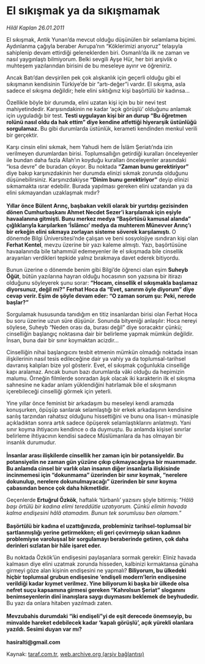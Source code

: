 # El sıkışmak ya da sıkışmamak

*Hilâl Kaplan 26.01.2011*

<div class="yazi"><p>El sıkışmak, Antik Yunan’da mevcut olduğu düşünülen bir selamlama biçimi. Aydınlanma çağıyla beraber Avrupa’nın “Köklerimizi arıyoruz” telaşıyla sahiplenip devam ettirdiği geleneklerden biri. Osmanlı’da ilk ne zaman ve nasıl yaygınlaştı bilmiyorum. Belki sevgili Ayşe Hür, her biri arşivlik o muhteşem yazılarından birisini de bu meseleye ayırır ve öğreniriz. </p>
<p>Ancak Batı’dan devşirilen pek çok alışkanlık için geçerli olduğu gibi el sıkışmanın kendisinin Türkiye’de bir “artı-değer”i vardır. El sıkışma, asla sadece el sıkışma değildir; hele elini sıktığınız kişi başörtülü bir kadınsa...</p>
<p>Özellikle böyle bir durumda, elini uzatan kişi için bu bir nevi test mahiyetindedir. Karşısındakinin ne kadar ‘açık görüşlü’ olduğunu anlamak için uyguladığı bir test. <b>Testi uygulayan kişi bir an durup “Bu öğretmen rolünü nasıl oldu da hak ettim” diye kendine atfettiği hiyerarşik üstünlüğü sorgulamaz.</b> Bu gibi durumlarda üstünlük, kerameti kendinden menkul verili bir gerçektir. </p>
<p>Karşı cinsin elini sıkmak, hem Yahudi hem de İslâm Şeriatı’nda izin verilmeyen durumlardan birisi. Toplumsallığın getirdiği kuralları önceleyenler ile bundan daha fazla Allah’ın koyduğu kuralları önceleyenler arasındaki “kısa devre” de buradan çıkıyor. Bu noktada <b>“Zaman bunu gerektiriyor”</b> diye bakıp karşınızdakinin her durumda elinizi sıkmak zorunda olduğunu düşünebilirsiniz. Karşınızdakiyse <b>“Dinim bunu gerektiriyor”</b> deyip elinizi sıkmamakta ısrar edebilir. Burada yapılması gereken elini uzatandan ya da elini sıkmayandan uzaklaşmak mıdır? <br/><br/><b>Yıllar önce Bülent Arınç, başbakan vekili olarak bir yurtdışı gezisinden dönen Cumhurbaşkanı Ahmet Necdet Sezer’i karşılamak için eşiyle havaalanına gitmişti. Bunu merkez medya “Başörtüsü kamusal alanda” çığlıklarıyla karşılarken ‘İslâmcı’ medya da muhterem Münevver Arınç’ı bir erkeğin elini sıkmaya zorlayan sisteme söverek karşılamıştı. </b>O dönemde Bilgi Üniversitesi’nde çalışan ve beni sosyolojiye ısındıran kişi olan <b>Ferhat Kentel</b>, mevzu üzerine bir yazı kaleme almıştı. Yazı, başörtüsüne havaalanında bile tahammül edemeyenler ile el sıkışmada bile cinsellik arayanları verdikleri tepkide yalnız bırakmaya davet ederek bitiyordu.</p>
<p>Bunun üzerine o dönemde benim gibi Bilgi’de öğrenci olan eşim <b>Suheyb Öğüt</b>, bütün yazılarına hayran olduğu hocasının son yazısına bir itirazı olduğunu söyleyerek şunu sorar: <b>“Hocam, cinsellik el sıkışmakla başlamaz diyorsunuz, değil mi?” Ferhat Hoca da “Evet, sanırım öyle diyorum” diye cevap verir. Eşim de şöyle devam eder: “O zaman sorum şu: Peki, nerede başlar?”</b> </p>
<p>Sorgulamak hususunda tanıdığım en titiz insanlardan birisi olan Ferhat Hoca bu soru üzerine uzun süre düşünür. Sonunda bityeniği anlaşılır: Hoca nereyi söylese, Suheyb “Neden orası da, burası değil” diye soracaktır çünkü; cinselliğin başlangıç noktasına dair bir belirleme yapmak mümkün değildir. İnsan, buna dair bir sınır koymaktan acizdir...</p>
<p>Cinselliğin nihai başlangıcını tesbit etmenin mümkün olmadığı noktada insan ilişkilerinin nasıl tesis edileceğine dair ya vahiy ya da toplumsal-tarihsel davranış kalıpları bize yol gösterir. Evet, el sıkışmak çoğunlukla cinselliğe kapı aralamaz. Ancak bunun bazı durumlarda vâki olduğu da hepimizin malumu. Örneğin filmlerde sonradan âşık olacak iki karakterin ilk el sıkışma sahnesine ne kadar anlam yüklendiğini hatırlamak bile el sıkışmanın içerebileceği cinselliği görmek için yeterli. </p>
<p>Yine yıllar önce feminist bir arkadaşım bu meseleyi kendi aramızda konuşurken, öpüşüp sarılarak selamlaştığı bir erkek arkadaşının kendisine sarılış tarzından rahatsız olduğunu hissettiğini ve bunu ona lisan-ı münasiple açıkladıktan sonra artık sadece öpüşerek selamlaştıklarını anlatmıştı. Yani sınır koyma ihtiyacını kendince o da duymuştu. Bu anlamda kişisel sınırlar belirleme ihtiyacının kendisi sadece Müslümanlara da has olmayan bir insanlık durumudur. <br/><br/><b>İnsanlar arası ilişkilerde cinsellik her zaman için bir potansiyeldir. Bu potansiyelin ne zaman gün yüzüne çıkıp çıkmayacağıysa bir muammadır. Bu anlamda cinsel bir varlık olan insanın diğer insanlarla ilişkisinde incinmemesi için “dokunmama” üzerinden bir sınır koymak, “nerelere dokunulup, nerelere dokunulmayacağı” üzerinden bir sınır koyma çabasından bence çok daha hikmetlidir.</b></p>
<p>Geçenlerde <b>Ertuğrul Özkök</b>, haftalık ‘türbanlı’ yazısını şöyle bitirmiş: “<i>Hâlâ başı örtülü bir kadına elimi tereddütle uzatıyorum. Çünkü elimin havada kalma endişesini hâlâ atamadım. Bunun tek sorumlusu ben olamam.</i>”<br/><br/><b>Başörtülü bir kadına el uzattığınızda, probleminiz tarihsel-toplumsal bir şartlanmışlığı yerine getirmekken; eli geri çevirmeyip sıkan kadının problemiyse varoluşsal bir sorgulamayı beraberinde getiren, çok daha derinleri sızlatan bir hâle işaret eder.</b> </p>
<p>Bu noktada Özkök’ün endişesini paylaşanlara sormak gerekir: Eliniz havada kalmasın diye elini uzatmak zorunda hisseden, kalbinizi kırmaktansa günaha girmeyi göze alan kişinin endişesini ne yapmalı? <b>Biliyorum, bu ülkedeki hiçbir toplumsal grubun endişesine ‘endişeli modern’lerin endişesine verildiği kadar kıymet verilmez. Yine biliyorum ki başka bir ülkede olsa nefret suçu kapsamına girmesi gereken “Kahrolsun Şeriat” sloganını benimseyenlerin dinî inanışlara saygı duymasını beklemek de beyhudedir.</b> Bu yazı da onlara hitaben yazılmadı zaten. <br/><br/><b>Mevzubahis durumdaki “iki endişeli”yi de eşit derecede önemseyip, bu minvalde hareket edebilecek kadar ‘kapalı görüşlü’, açık yürekli olanlara yazıldı. Sesimi duyan var mı?<br/><br/></b><b>hasiralti@gmail.com</b></p>
</div>

Kaynak: [taraf.com.tr](http://www.taraf.com.tr:80/hilal-kaplan/makale-el-sikismak-ya-da-sikismamak.htm), [web.archive.org (arşiv bağlantısı)](http://web.archive.org/web/20131116151921/http://www.taraf.com.tr:80/hilal-kaplan/makale-el-sikismak-ya-da-sikismamak.htm)
